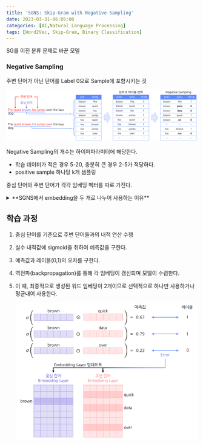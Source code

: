 ```yaml
---
title: 'SGNS: Skip-Gram with Negative Sampling'
date: 2023-03-31-06:05:00
categories: [AI,Natural Language Processing]
tags: [Word2Vec, Skip-Gram, Binary Classification]
---
```


SG를 이진 분류 문제로 바꾼 모델

### Negative Sampling

주변 단어가 아닌 단어를 Label 0으로 Sample에 포함시키는 것

![SGNS](/assets/post_imgs/SGNS-2.png)

Negative Sampling의 개수는 하이퍼파라미터에 해당한다.

- 학습 데이터가 적은 경우 5-20, 충분히 큰 경우 2-5가 적당하다.
- positive sample 하나당 k개 샘플링

중심 단어와 주변 단어가 각각 임베딩 벡터를 따로 가진다.
<details>
<summary>**SGNS에서 embedding을 두 개로 나누어 사용하는 이유**</summary>
    
    만약 input/output 혹은 word/context representation을 동일한 값으로 사용한다고 하면,
    
    특정 단어, 가령 "dog"에 대해 P(dog|dog)가 현실적으로는 불가하지만 (한 문장에 "dog dog"를 연속으로 쓸 일은 없으니..) word2vec 모델 상으로는 높은 값을 뱉어낼 수 밖에 없습니다.

    이러한 언어의 특수성을 통해 유추해보건대, 
    문장 내에서는 하나의 단어가 중심 단어의 역할을 할 때와 주변(맥락) 단어의 역할을 할 때에 
    서로 다른 표현력(representation power)을 가지는 것이 아닐까 싶습니다.

    해당 stackoverflow 답변에서 혹자는 
    “'문장 내 단어 간 유사도/거리'를 측정할 때 하나의 벡터 공간만을 사용하게 되면
    결국 그냥 두 단어 임베딩 간의 유사도/거리를 측정하는 것과 별반 다르지 않기 때문에 
    문장의 문맥을 담을 수 없다”는 식으로 설명하는데, 
    이 또한 비슷한 맥락이라고 볼 수 있을 것 같습니다.    
</details>

## 학습 과정

1. 중심 단어를 기준으로 주변 단어들과의 내적 연산 수행
2. 실수 내적값에 sigmoid을 취하여 예측값을 구한다.
3. 예측값과 레이블(0,1)의 오차를 구한다.
4. 역전파(backpropagation)를 통해 각 임베딩이 갱신되며 모델이 수렴한다.
5. 이 때, 최종적으로 생성된 워드 임베딩이 2개이므로 선택적으로 하나만 사용하거나 평균내어 사용한다.
    
    ![SGNS](/assets/post_imgs/SGNS-1.png)